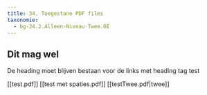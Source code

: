```yaml
---
title: 34. Toegestane PDF files
taxonomie:
  - bg-24.2.Alleen-Niveau-Twee.OI
---
```



## Dit mag wel
De heading moet blijven bestaan voor de links met heading tag test

[[test.pdf]]
[[test met spaties.pdf]]
[[testTwee.pdf|twee]]
